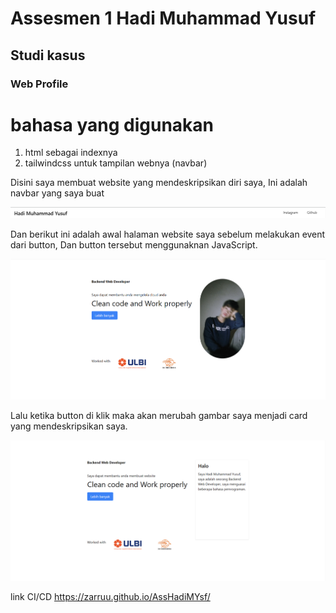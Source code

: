 # Assesmen 1 Hadi Muhammad Yusuf

## Studi kasus
### Web Profile

# bahasa yang digunakan
1. html sebagai indexnya
2. tailwindcss untuk tampilan webnya (navbar)

Disini saya membuat website yang mendeskripsikan diri saya, Ini adalah navbar yang saya buat

![Alt text](image-6.png)

Dan berikut ini adalah awal halaman website saya sebelum melakukan event dari button, Dan button tersebut menggunaknan JavaScript.

![Alt text](image-3.png)

Lalu ketika button di klik maka akan merubah gambar saya menjadi card yang mendeskripsikan saya.

![Alt text](image-4.png)

link CI/CD
https://zarruu.github.io/AssHadiMYsf/
